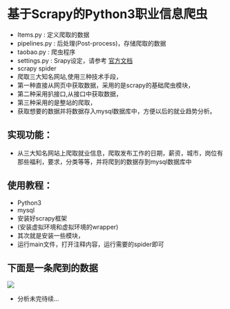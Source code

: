 # 基于Scrapy的Python3职业信息爬虫
* Items.py : 定义爬取的数据
* pipelines.py : 后处理(Post-process)，存储爬取的数据
* taobao.py : 爬虫程序
* settings.py : Srapy设定，请参考 [官方文档](https://scrapy-chs.readthedocs.io/zh_CN/latest/topics/settings.html#topics-settings-ref)
* scrapy spider
* 爬取三大知名网站,使用三种技术手段，
* 第一种直接从网页中获取数据，采用的是scrapy的基础爬虫模块，
* 第二种采用扒接口,从接口中获取数据，
* 第三种采用的是整站的爬取，
* 获取想要的数据并将数据存入mysql数据库中，方便以后的就业趋势分析。
## 实现功能：
* 从三大知名网站上爬取就业信息，爬取发布工作的日期，薪资，城市，岗位有那些福利，要求，分类等等，并将爬到的数据存到mysql数据库中
##  使用教程：
* Python3
* mysql
* 安装好scrapy框架
* (安装虚拟环境和虚拟环境的wrapper)
* 其次就是安装一些模块，
* 运行main文件，打开注释内容，运行需要的spider即可

##  下面是一条爬到的数据

![](https://github.com/wqh0109663/JobSpiders/raw/master/JobSpiders/images/java.png)   


* 分析未完待续...  
